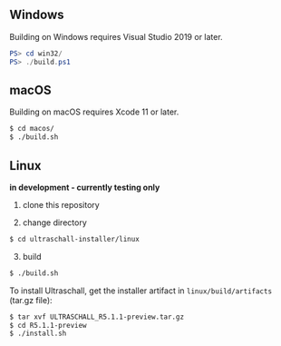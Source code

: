 ## Windows

Building on Windows requires Visual Studio 2019 or later.

```powershell
PS> cd win32/
PS> ./build.ps1
```

## macOS

Building on macOS requires Xcode 11 or later.

```bash
$ cd macos/
$ ./build.sh
```

## Linux

**in development - currently testing only**

1. clone this repository

2. change directory

```bash
$ cd ultraschall-installer/linux
```

3. build

```bash
$ ./build.sh
```

To install Ultraschall, get the installer artifact in `linux/build/artifacts` (tar.gz file):

```bash
$ tar xvf ULTRASCHALL_R5.1.1-preview.tar.gz
$ cd R5.1.1-preview
$ ./install.sh
```
